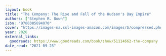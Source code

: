 ```yaml
---
layout: book
title: "The Company: The Rise and Fall of the Hudson's Bay Empire"
authors: ["Stephen R. Bown"]
isbn: "9780385694070"
cover: "https://images-na.ssl-images-amazon.com/images/S/compressed.photo.goodreads.com/books/1592880388i/51114662.jpg"
year: 2020
external_links:
  goodreads: https://www.goodreads.com/book/show/51114662-the-company
date_read: "2021-09-28"
---
```

